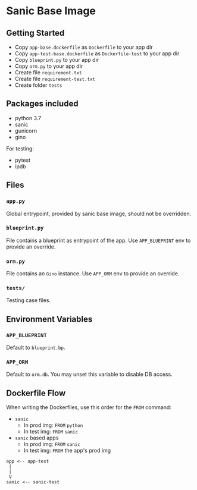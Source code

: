 # Sanic Base Image

## Getting Started
- Copy `app-base.dockerfile` as `Dockerfile` to your app dir
- Copy `app-test-base.dockerfile` as `Dockerfile-test` to your app dir
- Copy `blueprint.py` to your app dir
- Copy `orm.py` to your app dir
- Create file `requirement.txt`
- Create file `requirement-test.txt`
- Create folder `tests`

## Packages included

- python 3.7
- sanic
- gunicorn
- gino

For testing:

- pytest
- ipdb

## Files

### `app.py`
Global entrypoint, provided by sanic base image, should not be overridden.

### `blueprint.py`

File contains a blueprint as entrypoint of the app. Use `APP_BLUEPRINT` env to provide an override.

### `orm.py`
File contains an `Gino` instance. Use `APP_ORM` env to provide an override.


### `tests/`
Testing case files.

## Environment Variables

### `APP_BLUEPRINT`
Default to `blueprint.bp`.

### `APP_ORM`
Default to `orm.db`.
You may unset this variable to disable DB access.

## Dockerfile Flow
When writing the Dockerfiles, use this order for the `FROM` command:

- `sanic`
  - In prod img: `FROM` `python`
  - In test img: `FROM` `sanic`
- `sanic` based apps
  - In prod img: `FROM` `sanic`
  - In test img: `FROM` the app's prod img

```
app <-- app-test
 |
 |
 V
sanic <-- sanic-test
```
